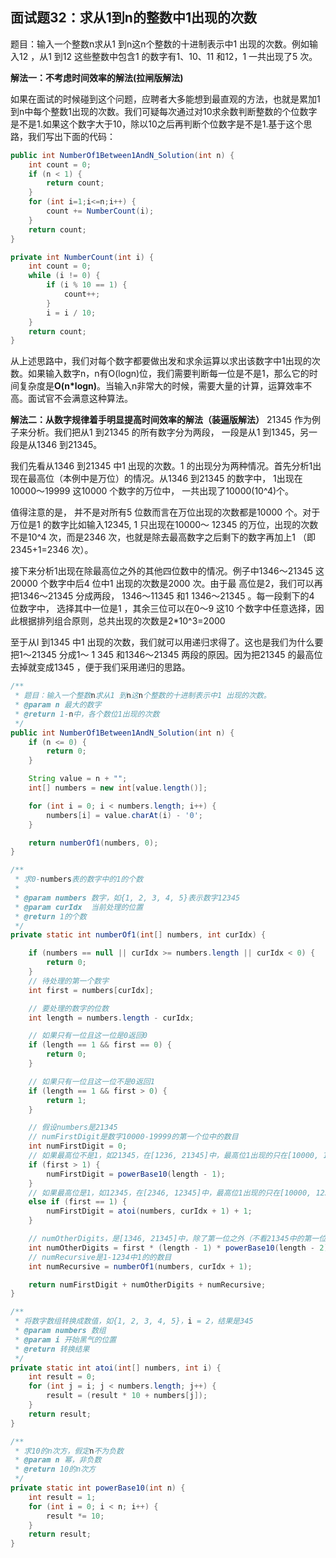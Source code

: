 ## 面试题32：求从1到n的整数中1出现的次数



题目：输入一个整数n求从1 到n这n个整数的十进制表示中1 出现的次数。例如输入12 ，从1 到12 这些整数中包含1 的数字有1、10、11 和12，1 一共出现了5 次。

**解法一：不考虑时间效率的解法(拉闸版解法)**

如果在面试的时候碰到这个问题，应聘者大多能想到最直观的方法，也就是累加1到n中每个整数1出现的次数。我们可疑每次通过对10求余数判断整数的个位数字是不是1.如果这个数字大于10，除以10之后再判断个位数字是不是1.基于这个思路，我们写出下面的代码：
```java
public int NumberOf1Between1AndN_Solution(int n) {
    int count = 0;
    if (n < 1) {
        return count;
    }
    for (int i=1;i<=n;i++) {
        count += NumberCount(i);
    }
    return count;
}

private int NumberCount(int i) {
    int count = 0;
    while (i != 0) {
        if (i % 10 == 1) {
            count++;
        }
        i = i / 10;
    }
    return count;
}
```
从上述思路中，我们对每个数字都要做出发和求余运算以求出该数字中1出现的次数。如果输入数字n，n有O(logn)位，我们需要判断每一位是不是1，那么它的时间复杂度是**O(n*logn)**。当输入n非常大的时候，需要大量的计算，运算效率不高。面试官不会满意这种算法。


**解法二：从数字规律着手明显提高时间效率的解法（装逼版解法）**
21345 作为例子来分析。我们把从1 到21345 的所有数字分为两段， 一段是从1 到1345，另一段是从1346 到21345。

我们先看从1346 到21345 中1 出现的次数。1 的出现分为两种情况。首先分析1出现在最高位（本例中是万位）的情况。从1346 到21345 的数字中， 1出现在10000～19999 这10000 个数字的万位中， 一共出现了10000(10^4)个。

值得注意的是， 并不是对所有5 位数而言在万位出现的次数都是10000 
个。对于万位是1 的数字比如输入12345, 1 只出现在10000～ 12345 的万位，出现的次数不是10^4 次，而是2346 次，也就是除去最高数字之后剩下的数字再加上1 （即2345+1=2346 次）。

接下来分析1出现在除最高位之外的其他四位数中的情况。例子中1346～21345 这20000 个数字中后4 位中1 出现的次数是2000 次。由于最 
高位是2，我们可以再把1346～21345 分成两段， 1346～11345 和1 1346～21345 。每一段剩下的4 位数字中， 选择其中一位是1 ，其余三位可以在0～9 这10 个数字中任意选择，因此根据排列组合原则，总共出现的次数是2*10^3=2000

至于从l 到1345 中1 出现的次数，我们就可以用递归求得了。这也是我们为什么要把1～21345 分成1～ 1 345 和1346～21345 两段的原因。因为把21345 的最高位去掉就变成1345 ，便于我们采用递归的思路。

```java
/**
 * 题目：输入一个整数n求从1 到n这n个整数的十进制表示中1 出现的次数。
 * @param n 最大的数字
 * @return 1-n中，各个数位1出现的次数
 */
public int NumberOf1Between1AndN_Solution(int n) {
    if (n <= 0) {
        return 0;
    }

    String value = n + "";
    int[] numbers = new int[value.length()];

    for (int i = 0; i < numbers.length; i++) {
        numbers[i] = value.charAt(i) - '0';
    }

    return numberOf1(numbers, 0);
}

/**
 * 求0-numbers表的数字中的1的个数
 *
 * @param numbers 数字，如{1, 2, 3, 4, 5}表示数字12345
 * @param curIdx  当前处理的位置
 * @return 1的个数
 */
private static int numberOf1(int[] numbers, int curIdx) {

    if (numbers == null || curIdx >= numbers.length || curIdx < 0) {
        return 0;
    }
    // 待处理的第一个数字
    int first = numbers[curIdx];

    // 要处理的数字的位数
    int length = numbers.length - curIdx;

    // 如果只有一位且这一位是0返回0
    if (length == 1 && first == 0) {
        return 0;
    }

    // 如果只有一位且这一位不是0返回1
    if (length == 1 && first > 0) {
        return 1;
    }

    // 假设numbers是21345
    // numFirstDigit是数字10000-19999的第一个位中的数目
    int numFirstDigit = 0;
    // 如果最高位不是1，如21345，在[1236, 21345]中，最高位1出现的只在[10000, 19999]中，出现1的次数是10^4方个
    if (first > 1) {
        numFirstDigit = powerBase10(length - 1);
    }
    // 如果最高位是1，如12345，在[2346, 12345]中，最高位1出现的只在[10000, 12345]中，总计2345+1个
    else if (first == 1) {
        numFirstDigit = atoi(numbers, curIdx + 1) + 1;
    }

    // numOtherDigits，是[1346, 21345]中，除了第一位之外（不看21345中的第一位2）的数位中的1的数目
    int numOtherDigits = first * (length - 1) * powerBase10(length - 2);
    // numRecursive是1-1234中1的的数目
    int numRecursive = numberOf1(numbers, curIdx + 1);

    return numFirstDigit + numOtherDigits + numRecursive;
}

/**
 * 将数字数组转换成数值，如{1, 2, 3, 4, 5}，i = 2，结果是345
 * @param numbers 数组
 * @param i 开始黑气的位置
 * @return 转换结果
 */
private static int atoi(int[] numbers, int i) {
    int result = 0;
    for (int j = i; j < numbers.length; j++) {
        result = (result * 10 + numbers[j]);
    }
    return result;
}

/**
 * 求10的n次方，假定n不为负数
 * @param n 幂，非负数
 * @return 10的n次方
 */
private static int powerBase10(int n) {
    int result = 1;
    for (int i = 0; i < n; i++) {
        result *= 10;
    }
    return result;
}
```